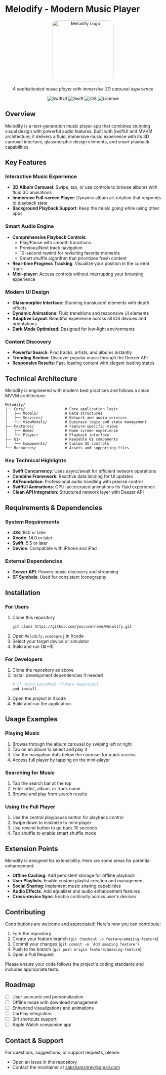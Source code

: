 # Melodify - Modern Music Player

<div align="center">
  <img src="https://github.com/user-attachments/assets/c80b8e5d-b647-4e20-96a4-d7b0d3bd7bcf" alt="Melodify Logo" width="200" style="border-radius: 15px;"/>
  <p><i>A sophisticated music player with immersive 3D carousel experience</i></p>

  
  ![SwiftUI](https://img.shields.io/badge/SwiftUI-FF2D55?style=for-the-badge&logo=swift&logoColor=white)
  ![Swift](https://img.shields.io/badge/Swift-FA7343?style=for-the-badge&logo=swift&logoColor=white)
  ![iOS](https://img.shields.io/badge/iOS-000000?style=for-the-badge&logo=apple&logoColor=white)
  ![License](https://img.shields.io/badge/License-MIT-blue.svg?style=for-the-badge)
</div>

## Overview

Melodify is a next-generation music player app that combines stunning visual design with powerful audio features. Built with SwiftUI and MVVM architecture, it delivers a fluid, immersive music experience with its 3D carousel interface, glassmorphic design elements, and smart playback capabilities.


## Key Features

### Interactive Music Experience
- **3D Album Carousel**: Swipe, tap, or use controls to browse albums with fluid 3D animations
- **Immersive Full-screen Player**: Dynamic album art rotation that responds to playback state
- **Background Playback Support**: Keep the music going while using other apps

### Smart Audio Engine
- **Comprehensive Playback Controls**:
  - Play/Pause with smooth transitions
  - Previous/Next track navigation
  - 10-second rewind for revisiting favorite moments
  - Smart shuffle algorithm that prioritizes fresh content
- **Real-time Progress Tracking**: Visualize your position in the current track
- **Mini-player**: Access controls without interrupting your browsing experience

### Modern UI Design
- **Glassmorphic Interface**: Stunning translucent elements with depth effects
- **Dynamic Animations**: Fluid transitions and responsive UI elements
- **Adaptive Layout**: Beautiful experience across all iOS devices and orientations
- **Dark Mode Optimized**: Designed for low-light environments

### Content Discovery
- **Powerful Search**: Find tracks, artists, and albums instantly
- **Trending Section**: Discover popular music through the Deezer API
- **Responsive Results**: Fast-loading content with elegant loading states

## Technical Architecture

Melodify is engineered with modern best practices and follows a clean MVVM architecture:

```
Melodify/
├── Core/                  # Core application logic
│   ├── Models/            # Data structures
│   ├── Services/          # Network and audio services
│   └── ViewModels/        # Business logic and state management
├── Features/              # Feature-specific views
│   ├── Home/              # Home screen experience
│   └── Player/            # Playback interface
├── UI/                    # Reusable UI components
│   └── Components/        # Custom UI controls
└── Resources/             # Assets and supporting files
```

### Key Technical Highlights

- **Swift Concurrency**: Uses async/await for efficient network operations
- **Combine Framework**: Reactive data binding for UI updates
- **AVFoundation**: Professional audio handling with precise control
- **SwiftUI Animations**: GPU-accelerated animations for fluid experience
- **Clean API Integration**: Structured network layer with Deezer API

## Requirements & Dependencies

### System Requirements
- **iOS**: 16.0 or later
- **Xcode**: 14.0 or later
- **Swift**: 5.5 or later
- **Device**: Compatible with iPhone and iPad

### External Dependencies
- **Deezer API**: Powers music discovery and streaming
- **SF Symbols**: Used for consistent iconography

## Installation

### For Users
1. Clone this repository
   ```bash
   git clone https://github.com/yourusername/Melodify.git
   ```
2. Open `Melodify.xcodeproj` in Xcode
3. Select your target device or simulator
4. Build and run (⌘+R)

### For Developers
1. Clone the repository as above
2. Install development dependencies if needed
   ```bash
   # If using CocoaPods (future expansion)
   pod install
   ```
3. Open the project in Xcode
4. Build and run the application

## Usage Examples

### Playing Music
1. Browse through the album carousel by swiping left or right
2. Tap on an album to select and play it
3. Use the navigation dots below the carousel for quick access
4. Access full player by tapping on the mini-player

### Searching for Music
1. Tap the search bar at the top
2. Enter artist, album, or track name
3. Browse and play from search results

### Using the Full Player
1. Use the central play/pause button for playback control
2. Swipe down to minimize to mini-player
3. Use rewind button to go back 10 seconds
4. Tap shuffle to enable smart shuffle mode

## Extension Points

Melodify is designed for extensibility. Here are some areas for potential enhancement:

- **Offline Caching**: Add persistent storage for offline playback
- **User Playlists**: Enable custom playlist creation and management
- **Social Sharing**: Implement music sharing capabilities
- **Audio Effects**: Add equalizer and audio enhancement features
- **Cross-device Sync**: Enable continuity across user's devices

## Contributing

Contributions are welcome and appreciated! Here's how you can contribute:

1. Fork the repository
2. Create your feature branch (`git checkout -b feature/amazing-feature`)
3. Commit your changes (`git commit -m 'Add amazing feature'`)
4. Push to the branch (`git push origin feature/amazing-feature`)
5. Open a Pull Request

Please ensure your code follows the project's coding standards and includes appropriate tests.

## Roadmap

- [ ] User accounts and personalization
- [ ] Offline mode with download management
- [ ] Enhanced visualizations and animations
- [ ] CarPlay integration
- [ ] Siri shortcuts support
- [ ] Apple Watch companion app

## Contact & Support

For questions, suggestions, or support requests, please:
- Open an issue in this repository
- Contact the maintainer at [sakshamshrey@gmail.com](sakshamshrey@gmail.com)
